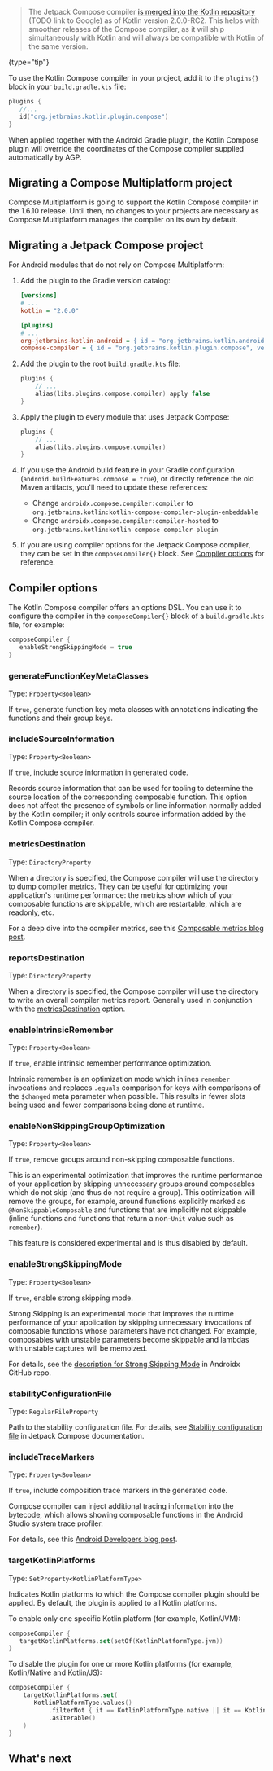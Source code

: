 [//]: # (title: Compose compiler)

<!-- this tip should be moved lower and possibly reworded after the 2.0.0 release -->
> The Jetpack Compose compiler [is merged into the Kotlin repository]() (TODO link to Google) as of Kotlin version 2.0.0-RC2.
> This helps with smoother releases of the Compose compiler, as it will ship simultaneously with Kotlin and
> will always be compatible with Kotlin of the same version.
>
{type="tip"}

To use the Kotlin Compose compiler in your project, add it to the `plugins{}` block in your `build.gradle.kts` file:

```kotlin
plugins {
   //...
   id("org.jetbrains.kotlin.plugin.compose")
}
```

When applied together with the Android Gradle plugin, the Kotlin Compose plugin will override the coordinates of the
Compose compiler supplied automatically by AGP.

## Migrating a Compose Multiplatform project

Compose Multiplatform is going to support the Kotlin Compose compiler in the 1.6.10 release. Until then, no changes
to your projects are necessary as Compose Multiplatform manages the compiler on its own by default.

## Migrating a Jetpack Compose project

For Android modules that do not rely on Compose Multiplatform: 

1. Add the plugin to the Gradle version catalog:

    ```Ini
    [versions]
    # ...
    kotlin = "2.0.0"
    
    [plugins]
    # ...
    org-jetbrains-kotlin-android = { id = "org.jetbrains.kotlin.android", version.ref = "kotlin" }
    compose-compiler = { id = "org.jetbrains.kotlin.plugin.compose", version.ref = "kotlin" }
    ```

2. Add the plugin to the root `build.gradle.kts` file:

    ```kotlin
    plugins {
        // ...
        alias(libs.plugins.compose.compiler) apply false
    }
    ```

3. Apply the plugin to every module that uses Jetpack Compose:

    ```kotlin
    plugins {
        // ...
        alias(libs.plugins.compose.compiler)
    }
    ```

4. If you use the Android build feature in your Gradle configuration (`android.buildFeatures.compose = true`),
   or directly reference the old Maven artifacts, you'll need to update these references:

   * Change `androidx.compose.compiler:compiler` to `org.jetbrains.kotlin:kotlin-compose-compiler-plugin-embeddable`
   * Change `androidx.compose.compiler:compiler-hosted` to `org.jetbrains.kotlin:kotlin-compose-compiler-plugin`

5. If you are using compiler options for the Jetpack Compose compiler, they can be set in the `composeCompiler{}` block.
   See [Compiler options](#compiler-options) for reference.

## Compiler options

The Kotlin Compose compiler offers an options DSL. You can use it to configure the compiler in the `composeCompiler{}`
block of a `build.gradle.kts` file, for example:

```kotlin
composeCompiler {
   enableStrongSkippingMode = true
}
```

### generateFunctionKeyMetaClasses

Type: `Property<Boolean>`

If `true`, generate function key meta classes with annotations indicating the functions and their group keys.

### includeSourceInformation

Type: `Property<Boolean>`

If `true`, include source information in generated code.

Records source information that can be used for tooling to determine the source location of the corresponding composable function.
This option does not affect the presence of symbols or line information normally added by the Kotlin compiler;
it only controls source information added by the Kotlin Compose compiler.

### metricsDestination

Type: `DirectoryProperty`

When a directory is specified, the Compose compiler will use the directory to dump [compiler metrics](https://github.com/androidx/androidx/blob/androidx-main/compose/compiler/design/compiler-metrics.md#reports-breakdown).
They can be useful for optimizing your application's runtime performance:
the metrics show which of your composable functions are skippable, which are restartable, which are readonly, etc.

For a deep dive into the compiler metrics, see this [Composable metrics blog post](https://chrisbanes.me/posts/composable-metrics/).

### reportsDestination

Type: `DirectoryProperty`

When a directory is specified, the Compose compiler will use the directory to write an overall compiler metrics report.
Generally used in conjunction with the [metricsDestination](#metricsdestination) option.

### enableIntrinsicRemember

Type: `Property<Boolean>`

If `true`, enable intrinsic remember performance optimization.

Intrinsic remember is an optimization mode which inlines `remember` invocations and replaces `.equals` comparison for keys
with comparisons of the `$changed` meta parameter when possible.
This results in fewer slots being used and fewer comparisons being done at runtime.

### enableNonSkippingGroupOptimization

Type: `Property<Boolean>`

If `true`, remove groups around non-skipping composable functions.

This is an experimental optimization that improves the runtime performance of your application by skipping
unnecessary groups around composables which do not skip (and thus do not require a group).
This optimization will remove the groups, for example, around functions explicitly marked as `@NonSkippableComposable`
and functions that are implicitly not skippable (inline functions and functions that return a non-`Unit` value such as `remember`).

This feature is considered experimental and is thus disabled by default.

### enableStrongSkippingMode

Type: `Property<Boolean>`

If `true`, enable strong skipping mode.

Strong Skipping is an experimental mode that improves the runtime performance of your application by skipping unnecessary
invocations of composable functions whose parameters have not changed.
For example, composables with unstable parameters become skippable and lambdas with unstable captures will be memoized.

For details, see the [description for Strong Skipping Mode](https://github.com/androidx/androidx/blob/androidx-main/compose/compiler/design/strong-skipping.md)
in Androidx GitHub repo.

### stabilityConfigurationFile

Type: `RegularFileProperty`

Path to the stability configuration file.
For details, see [Stability configuration file](https://developer.android.com/develop/ui/compose/performance/stability/fix#configuration-file)
in Jetpack Compose documentation.

### includeTraceMarkers

Type: `Property<Boolean>`

If `true`, include composition trace markers in the generated code.

Compose compiler can inject additional tracing information into the bytecode, which allows showing composable functions
in the Android Studio system trace profiler.

For details, see this [Android Developers blog post](https://medium.com/androiddevelopers/jetpack-compose-composition-tracing-9ec2b3aea535).

### targetKotlinPlatforms

Type: `SetProperty<KotlinPlatformType>`

Indicates Kotlin platforms to which the Compose compiler plugin should be applied.
By default, the plugin is applied to all Kotlin platforms.

To enable only one specific Kotlin platform (for example, Kotlin/JVM):

```kotlin
composeCompiler {
   targetKotlinPlatforms.set(setOf(KotlinPlatformType.jvm))
}
```

To disable the plugin for one or more Kotlin platforms (for example, Kotlin/Native and Kotlin/JS):

```kotlin
composeCompiler {
    targetKotlinPlatforms.set(
       KotlinPlatformType.values()
           .filterNot { it == KotlinPlatformType.native || it == KotlinPlatformType.js }
           .asIterable()
    )
}
```

## What's next